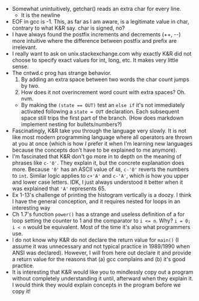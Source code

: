 - Somewhat unintuitively, getchar() reads an extra char for every line.
   - It is the newline
- EOF in gcc is -1. This, as far as I am aware, is a legitimate value in char,
  contrary to what K&R say. char is signed, no?
- I have always found the postfix increments and decrements (++, --) more
  intuitive where the difference between postfix and prefix are irrelevant.
- I really want to ask on unix.stackexchange.com why exactly K&R did not choose
  to specify exact values for int, long, etc. It makes very little sense.
- The cntwd.c prog has strange behavior.
   1. By adding an extra space between two words the char count jumps by two.
   2. How does it not overincrement word count with extra spaces? Oh. nvm.
   - By making the `(state == OUT)` test an `else if` it's not immediately
     activated following a `state = OUT` declaration. Each subsequent space
     still trips the first part of the branch. (How does markdown implement
     nesting for bullets/numbers?)
- Fascinatingly, K&R take you through the language very slowly. It is not like
  most modern programming language where all operators are thrown at you at
  once (which is how *I* prefer it when I'm learning new languages because the
  concepts don't have to be explained to me anymore).
- I'm fascinated that K&R don't go more in to depth on the meaning of phrases
  like `c-'0'`. They explain it, but the concrete explanation does more. Because
  `'0'` has an ASCII value of `48`, `c-'0'` reverts the numbers to `int`.
  Similar logic applies to `c+'A'` and `c-'A'`, which is how you upper and lower
  case letters. IDK, I just always understood it better when it was explained
  that `'A'` represents 65.
- Ex 1-13's challenge of printing the histogram vertically is a doozy. I think I
  have the general conception, and it requires nested for loops in an
  interesting way
- Ch 1.7's function `power()` has a strange and useless definition of a for loop
  setting the counter to 1 and the comparator to `i <= n`. Why? `i = 0; i < n`
  would be equivalent. Most of the time it's also what programmers use.
- I do not know why K&R do not declare the return value for `main()` (I assume
  it was unnecessary and not typical practice in 1989/1990 when ANSI was
  declared). However, I will from here out declare it and provide a return value
  for the reasons that (a) gcc complains and (b) it's good practice.
- It is interesting that K&R would like you to mindlessly copy out a program
  without completely understanding it until, afterward when they explain it. I
  would think they would explain concepts in the program before we copy it!
